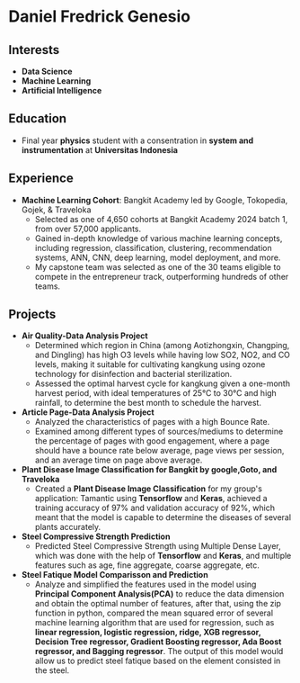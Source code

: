 # Daniel Fredrick Genesio

## Interests
- **Data Science**
- **Machine Learning**
- **Artificial Intelligence**

## Education
- Final year **physics** student with a consentration in **system and instrumentation** at **Universitas Indonesia**

## Experience
- **Machine Learning Cohort**: Bangkit Academy led by Google, Tokopedia, Gojek, & Traveloka  
  - Selected as one of 4,650 cohorts at Bangkit Academy 2024 batch 1, from over 57,000 applicants.
  - Gained in-depth knowledge of various machine learning concepts, including regression, classification, clustering, recommendation systems, ANN, CNN, deep learning, model deployment, and more.
  - My capstone team was selected as one of the 30 teams eligible to compete in the entrepreneur track, outperforming hundreds of other teams.

## Projects
- **Air Quality-Data Analysis Project**
  - Determined which region in China (among Aotizhongxin, Changping, and Dingling) has high O3 levels while having low SO2, NO2, and CO levels, making it suitable for cultivating kangkung using ozone technology for disinfection and bacterial sterilization.
  - Assessed the optimal harvest cycle for kangkung given a one-month harvest period, with ideal temperatures of 25°C to 30°C and high rainfall, to determine the best month to schedule the harvest.
- **Article Page-Data Analysis Project**
  - Analyzed the characteristics of pages with a high Bounce Rate.
  - Examined among different types of sources/mediums to determine the percentage of pages with good engagement, where a page should have a bounce rate below average, page views per session, and an average time on page above average.
- **Plant Disease Image Classification for Bangkit by google,Goto, and Traveloka**
  - Created a **Plant Disease Image Classification** for my group's application: Tamantic using **Tensorflow** and **Keras**, achieved a training accuracy of 97% and validation accuracy of 92%, which meant that the model is capable to determine the diseases of several plants accurately.
- **Steel Compressive Strength Prediction**
  - Predicted Steel Compressive Strength using Multiple Dense Layer, which was done with the help of **Tensorflow** and **Keras**, and multiple features such as age, fine aggregate, coarse aggregate, etc.
- **Steel Fatique Model Comparisson and Prediction**
  - Analyze and simplified the features used in the model using **Principal Component Analysis(PCA)** to reduce the data dimension and obtain the optimal number of features, after that, using the zip function in python, compared the mean squared error of several machine learning algorithm that are used for regression, such as **linear regression, logistic regression, ridge, XGB regressor, Decision Tree regressor, Gradient Boosting regressor, Ada Boost regressor, and Bagging regressor**. The output of this model would allow us to predict steel fatique based on the element consisted in the steel.
<!---
DaFredGene/DaFredGene is a ✨ special ✨ repository because its `README.md` (this file) appears on your GitHub profile.
You can click the Preview link to take a look at your changes.
--->
